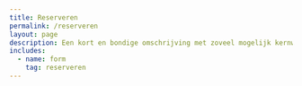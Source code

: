 ```yaml
---
title: Reserveren
permalink: /reserveren
layout: page
description: Een kort en bondige omschrijving met zoveel mogelijk kernwoorden
includes:
  - name: form
    tag: reserveren
---
```


